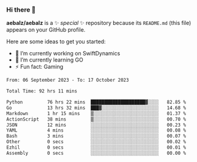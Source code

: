 ### Hi there 👋

**aebalz/aebalz** is a ✨ _special_ ✨ repository because its `README.md` (this file) appears on your GitHub profile.

Here are some ideas to get you started:

- 🔭 I’m currently working on SwiftDynamics
- 🌱 I’m currently learning GO
-  ⚡ Fun fact: Gaming
  
  <!--
- 👯 I’m looking to collaborate on ...
- 🤔 I’m looking for help with ...
- 💬 Ask me about ...
- 📫 How to reach me: ...
- 😄 Pronouns: ...
-->

<!--START_SECTION:waka-->

```txt
From: 06 September 2023 - To: 17 October 2023

Total Time: 92 hrs 11 mins

Python         76 hrs 22 mins  ████████████████████▓░░░░   82.85 %
Go             13 hrs 32 mins  ███▓░░░░░░░░░░░░░░░░░░░░░   14.68 %
Markdown       1 hr 15 mins    ▒░░░░░░░░░░░░░░░░░░░░░░░░   01.37 %
ActionScript   38 mins         ▒░░░░░░░░░░░░░░░░░░░░░░░░   00.70 %
JSON           12 mins         ░░░░░░░░░░░░░░░░░░░░░░░░░   00.23 %
YAML           4 mins          ░░░░░░░░░░░░░░░░░░░░░░░░░   00.08 %
Bash           3 mins          ░░░░░░░░░░░░░░░░░░░░░░░░░   00.07 %
Other          0 secs          ░░░░░░░░░░░░░░░░░░░░░░░░░   00.02 %
Ezhil          0 secs          ░░░░░░░░░░░░░░░░░░░░░░░░░   00.01 %
Assembly       0 secs          ░░░░░░░░░░░░░░░░░░░░░░░░░   00.00 %
```

<!--END_SECTION:waka-->
